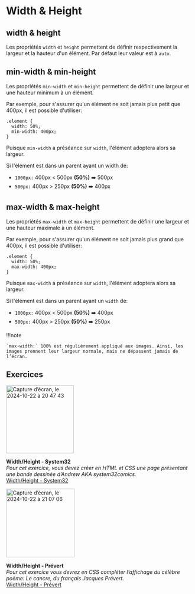 # Width & Height

## width & height

Les propriétés `width` et `height` permettent de définir respectivement la largeur et la hauteur d'un élément. Par défaut leur valeur est à `auto`.


## min-width & min-height

Les propriétés `min-width` et `min-height` permettent de définir une largeur et une hauteur minimum à un élément.

Par exemple, pour s'assurer qu'un élément ne soit jamais plus petit que 400px, il est possible d'utiliser:

```
.element {
  width: 50%;
  min-width: 400px;
}
```

Puisque `min-width` a préséance sur `width`, l'élément adoptera alors sa largeur.

Si l'élément est dans un parent ayant un width de:


- `1000px:` 400px < 500px <b>(50%)</b> ➡️ 500px
- `500px:` 400px > 250px <b>(50%)</b> ➡️ 400px


## max-width & max-height

Les propriétés `max-width` et `max-height` permettent de définir une largeur et une hauteur maximale à un élément.

Par exemple, pour s'assurer qu'un élément ne soit jamais plus grand que 400px, il est possible d'utiliser:

```
.element {
  width: 50%;
  max-width: 400px;
}
```

Puisque `max-width` a préséance sur `width`, l'élément adoptera alors sa largeur.

Si l'élément est dans un parent ayant un `width` de:

- `1000px:` 400px < 500px <b>(50%)</b> ➡️ 400px
- `500px:` 400px > 250px <b>(50%)</b> ➡️ 250px

!!!note

    `max-width:` 100% est régulièrement appliqué aux images. Ainsi, les images prennent leur largeur normale, mais ne dépassent jamais de l’écran.


## Exercices

<div class="grid grid-auto" markdown>

<img width="183" alt="Capture d’écran, le 2024-10-22 à 20 47 43" src="https://github.com/user-attachments/assets/278ce129-7bec-424b-8424-9457b6b89c67">


  **Width/Height - System32**<br>
  _Pour cet exercice, vous devez créer en HTML et CSS une page présentant une bande dessinée d’Andrew AKA system32comics._<br>
  [Width/Height - System32](https://tim-montmorency.com/compendium/582-111%E2%80%93web1/exercices/system-32.html)
</div>

<div class="grid grid-auto" markdown>
<img width="185" alt="Capture d’écran, le 2024-10-22 à 21 07 06" src="https://github.com/user-attachments/assets/3ff79dd6-f40c-4878-af51-9f5a2f7503cf">

  **Width/Height - Prévert**<br>
  _Pour cet exercice vous devrez en CSS compléter l’affichage du célèbre poème: Le cancre, du français Jacques Prévert._<br>
  [Width/Height - Prévert](https://tim-montmorency.com/compendium/582-111%E2%80%93web1/exercices/prevert.html)</div>

